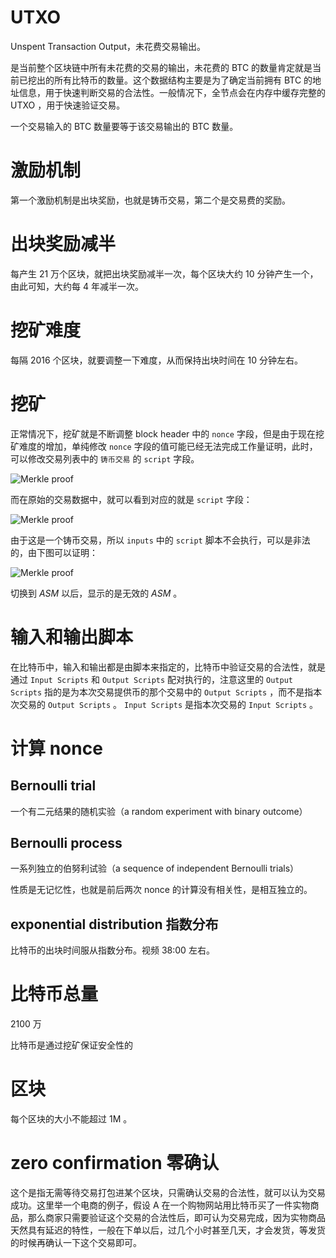 # UTXO

Unspent Transaction Output，未花费交易输出。

是当前整个区块链中所有未花费的交易的输出，未花费的 BTC 的数量肯定就是当前已挖出的所有比特币的数量。这个数据结构主要是为了确定当前拥有 BTC 的地址信息，用于快速判断交易的合法性。一般情况下，全节点会在内存中缓存完整的 UTXO ，用于快速验证交易。

一个交易输入的 BTC 数量要等于该交易输出的 BTC 数量。

# 激励机制

第一个激励机制是出块奖励，也就是铸币交易，第二个是交易费的奖励。

# 出块奖励减半

每产生 21 万个区块，就把出块奖励减半一次，每个区块大约 10 分钟产生一个，由此可知，大约每 4 年减半一次。

# 挖矿难度

每隔 2016 个区块，就要调整一下难度，从而保持出块时间在 10 分钟左右。

# 挖矿

正常情况下，挖矿就是不断调整 block header 中的 `nonce` 字段，但是由于现在挖矿难度的增加，单纯修改 `nonce` 字段的值可能已经无法完成工作量证明，此时，可以修改交易列表中的 `铸币交易` 的 `script` 字段。

![Merkle proof](~@/images/05/input.png)

而在原始的交易数据中，就可以看到对应的就是 `script` 字段：

![Merkle proof](~@/images/05/script.png)

由于这是一个铸币交易，所以 `inputs` 中的 `script` 脚本不会执行，可以是非法的，由下图可以证明：

![Merkle proof](~@/images/05/script_invalid.png)

切换到 *ASM* 以后，显示的是无效的 *ASM* 。

# 输入和输出脚本

在比特币中，输入和输出都是由脚本来指定的，比特币中验证交易的合法性，就是通过 `Input Scripts` 和 `Output Scripts` 配对执行的，注意这里的 `Output Scripts` 指的是为本次交易提供币的那个交易中的 `Output Scripts` ，而不是指本次交易的 `Output Scripts` 。 `Input Scripts` 是指本次交易的 `Input Scripts` 。

# 计算 nonce

## Bernoulli trial

一个有二元结果的随机实验（a random experiment with binary outcome）

## Bernoulli process

一系列独立的伯努利试验（a sequence of independent Bernoulli trials）

性质是无记忆性，也就是前后两次 nonce 的计算没有相关性，是相互独立的。

## exponential distribution 指数分布

比特币的出块时间服从指数分布。视频 38:00 左右。

# 比特币总量

2100 万

比特币是通过挖矿保证安全性的

# 区块

每个区块的大小不能超过 1M 。

# zero confirmation 零确认

这个是指无需等待交易打包进某个区块，只需确认交易的合法性，就可以认为交易成功。这里举一个电商的例子，假设 A 在一个购物网站用比特币买了一件实物商品，那么商家只需要验证这个交易的合法性后，即可认为交易完成，因为实物商品天然具有延迟的特性，一般在下单以后，过几个小时甚至几天，才会发货，等发货的时候再确认一下这个交易即可。
